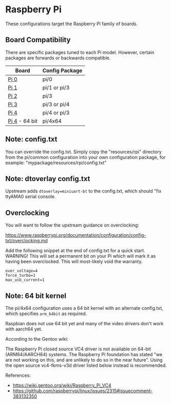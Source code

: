 # Raspberry Pi

These configurations target the Raspberry Pi family of boards.

## Board Compatibility

There are specific packages tuned to each Pi model. However, certain packages
are forwards or backwards compatible.

| **Board**       | **Config Package** |
| --------------- | -----------------  |
| [Pi 0]          | pi/0               |
| [Pi 1]          | pi/1 or pi/3       |
| [Pi 2]          | pi/3               |
| [Pi 3]          | pi/3 or pi/4       |
| [Pi 4]          | pi/4 or pi/3       |
| [Pi 4] - 64 bit | pi/4x64            |

[Pi 4]: https://www.raspberrypi.org/products/raspberry-pi-4-model-b/
[Pi 3]: https://www.raspberrypi.org/products/raspberry-pi-3-model-b/
[Pi 2]: https://www.raspberrypi.org/products/raspberry-pi-2-model-b/
[Pi 1]: https://www.raspberrypi.org/products/raspberry-pi-1-model-b/
[Pi 0]: https://www.raspberrypi.org/products/raspberry-pi-zero/

## Note: config.txt

You can override the config.txt. Simply copy the "resources/rpi" directory from
the pi/common configuration into your own configuration package, for example:
"mypackage/resources/rpi/config.txt"

## Note: dtoverlay config.txt

Upstream adds `dtoverlay=miniuart-bt` to the config.txt, which should "fix
ttyAMA0 serial console.

## Overclocking

You will want to follow the upstream guidance on overclocking: 

https://www.raspberrypi.org/documentation/configuration/config-txt/overclocking.md

Add the following snippet at the end of config.txt for a quick start. WARNING!
This will set a permanent bit on your Pi which will mark it as having been
overclocked. This will most-likely void the warranty.

```
over_voltage=4
force_turbo=1
max_usb_current=1
```

## Note: 64 bit kernel

The pi/4x64 configuration uses a 64 bit kernel with an alternate config.txt,
which specifies `arm_64bit` as required.

Raspbian does not use 64 bit yet and many of the video drivers don't work with
aarch64 yet.

According to the Gentoo wiki:

  The Raspberry Pi closed source VC4 driver is not available on 64-bit
  (ARM64/AARCH64) systems. The Raspberry Pi foundation has stated "we are not
  working on this, and are unlikely to do so in the near future". Using the open
  source vc4-fkms-v3d driver listed below instead is recommended.

References:

 - https://wiki.gentoo.org/wiki/Raspberry_Pi_VC4
 - https://github.com/raspberrypi/linux/issues/2315#issuecomment-383132350

